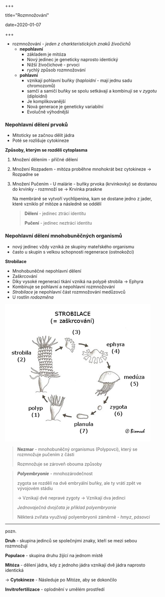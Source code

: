 +++

title="Rozmnožování"

date=2020-01-07

+++

- rozmnožování - *jeden z charkteristických znaků živočichů*
  - **nepohlavní**
    - základem je mitóza
    - Nový jedinec je geneticky naprosto identický
    - Nižší živočichové - prvoci
    - rychlý způsob rozmnožování
  - **pohlavní**
    - vznikají pohlavní buňky (*haploidní* - mají jednu sadu chromozomů)
    - samčí a samičí buňky se spolu setkávají a kombinují se v *zygotu* (diploidní)
    - Je komplikovanější
    - Nová generace je geneticky variabilní
    - Evolučně výhodnější

### Nepohlavní dělení prvoků

- Mitoticky se začnou dělit jádra
- Poté se rozlišuje cytokineze

**Způsoby, kterým se rozdělí cytoplasma**

1. Množení dělením - příčné dělení

2. Množení Rozpadem - mitóza proběhne mnohokrát bez cytokineze $\to$ Rozpadne se

3. Množení Pučením - U malárie - buňky prvoka (krvinkovky) se dostanou do krvinky - rozmnoží se $\to$ Krvinka praskne

   Na membráně se vytvoří vychlípenina, kam se dostane jedno z jader, které vzniklo př mitóze a následně se oddělí

   > **Dělení** - jedinec ztrácí identitu
   >
   > **Pučení** - jedinec neztrácí identitu

### Nepohlavní dělení mnohobuněčných organismů

- nový jedinec vždy vzniká ze skupiny mateřského organismu
- často u skupin s velkou schopnosti regenerace (ostnokožci)

**Strobilace**

- Mnohobuněčné nepohlavní dělení
- Zaškrcování
- Díky vysoké regeneraci tkání vzniká na polypě strobila $\to$ Ephyra
- Kombinuje se pohlavní a nepohlavní rozmnožování
- *Strobilace* je nepohlavní část rozmnožování medůzovců
- U rostlin *rodozměna*

![](https://github.com/cervthecoder/github_images/blob/master/strobilace.png?raw=true)



>  **Nezmar** - mnohobuněčný organismus (Polypovci), který se rozmnožuje pučením z části
>
> Rozmnožuje se zároveň obouma způsoby

> ***Polyembryonie*** - mnohozárodečnost
>
> zygota se rozdělí na dvě embryální buňky, ale ty vrátí zpět ve vývojovém stádiu
>
> $\to$ Vznikají dvě nepravé zygoty $\to$ Vznikají dva jedinci
>
> *Jednovaječná dvojčata je příklad polyembryonie*
>
> Některá zvířata využívají polyembryonii záměrně - *hmyz*, *pásovci*

---

pozn.

**Druh** - skupina jedinců se společnými znaky, kteří se mezi sebou rozmnožují

**Populace** - skupina druhu žijící na jednom místě

**Mitóza** - dělení jádra, kdy z jednoho jádra vznikají dvě jádra naprosto identická

$\to$ **Cytokineze** - Následuje po Mitóze, aby se dokončilo

**Invitrofertilizace** - oplodnění v umělém prostředí

